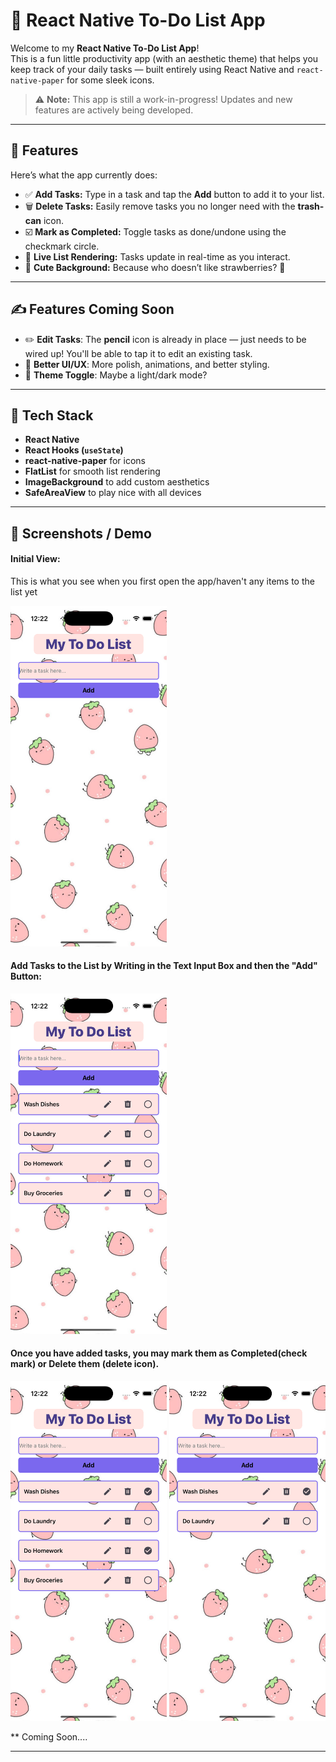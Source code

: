 # 📝 React Native To-Do List App

Welcome to my **React Native To-Do List App**!  
This is a fun little productivity app (with an aesthetic theme) that helps you keep track of your daily tasks — built entirely using React Native and `react-native-paper` for some sleek icons.

> ⚠️ **Note:** This app is still a work-in-progress! Updates and new features are actively being developed.

---

## 🚀 Features

Here’s what the app currently does:

- ✅ **Add Tasks:** Type in a task and tap the **Add** button to add it to your list.
- 🗑️ **Delete Tasks:** Easily remove tasks you no longer need with the **trash-can** icon.
- ☑️ **Mark as Completed:** Toggle tasks as done/undone using the checkmark circle.
- 📜 **Live List Rendering:** Tasks update in real-time as you interact.
- 🍓 **Cute Background:** Because who doesn’t like strawberries? 🍓

---

## ✍️ Features Coming Soon

- ✏️ **Edit Tasks**: The **pencil** icon is already in place — just needs to be wired up! You'll be able to tap it to edit an existing task.
- 📲 **Better UI/UX**: More polish, animations, and better styling.
- 🎨 **Theme Toggle**: Maybe a light/dark mode?

---

## 🧠 Tech Stack

- **React Native**
- **React Hooks (`useState`)**
- **react-native-paper** for icons
- **FlatList** for smooth list rendering
- **ImageBackground** to add custom aesthetics
- **SafeAreaView** to play nice with all devices

---

## 📸 Screenshots / Demo

#### Initial View:
This is what you see when you first open the app/haven't any items to the list yet
<p>
  <img src="https://raw.githubusercontent.com/trinityw3st/react-native-projects/main/PrettyToDoList/AppScreenshots/Image1.png" width="250"> 
</p>


#### Add Tasks to the List by Writing in the Text Input Box and then the "Add" Button:
<p>
  <img src="https://raw.githubusercontent.com/trinityw3st/react-native-projects/main/PrettyToDoList/AppScreenshots/Image2.png" width="250"> 
</p>


#### Once you have added tasks, you may mark them as Completed(check mark) or Delete them (delete icon).
<p>
  <img src="https://raw.githubusercontent.com/trinityw3st/react-native-projects/main/PrettyToDoList/AppScreenshots/Image3.png" width="250"> 
  <img src="https://raw.githubusercontent.com/trinityw3st/react-native-projects/main/PrettyToDoList/AppScreenshots/Image4.png" width="250"> 
  
</p>

** Coming Soon....





---




